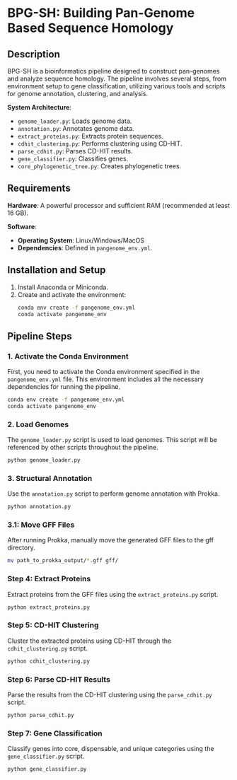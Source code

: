 # BPG-SH: Building Pan-Genome Based Sequence Homology

## Description

BPG-SH is a bioinformatics pipeline designed to construct pan-genomes and analyze sequence homology. The pipeline involves several steps, from environment setup to gene classification, utilizing various tools and scripts for genome annotation, clustering, and analysis.

**System Architecture**:
- `genome_loader.py`: Loads genome data.
- `annotation.py`: Annotates genome data.
- `extract_proteins.py`: Extracts protein sequences.
- `cdhit_clustering.py`: Performs clustering using CD-HIT.
- `parse_cdhit.py`: Parses CD-HIT results.
- `gene_classifier.py`: Classifies genes.
- `core_phylogenetic_tree.py`: Creates phylogenetic trees.

## Requirements

**Hardware**: A powerful processor and sufficient RAM (recommended at least 16 GB).

**Software**: 
- **Operating System**: Linux/Windows/MacOS
- **Dependencies**: Defined in `pangenome_env.yml`.

## Installation and Setup

1. Install Anaconda or Miniconda.
2. Create and activate the environment:
   ```bash
   conda env create -f pangenome_env.yml
   conda activate pangenome_env

## Pipeline Steps

### 1. Activate the Conda Environment

First, you need to activate the Conda environment specified in the `pangenome_env.yml` file. This environment includes all the necessary dependencies for running the pipeline.

```bash
conda env create -f pangenome_env.yml
conda activate pangenome_env
```

### 2. Load Genomes
The `genome_loader.py` script is used to load genomes. This script will be referenced by other scripts throughout the pipeline.

```bash
python genome_loader.py
```
### 3. Structural Annotation
Use the `annotation.py` script to perform genome annotation with Prokka.

```bash
python annotation.py
```
### 3.1: Move GFF Files
After running Prokka, manually move the generated GFF files to the gff directory.

```bash
mv path_to_prokka_output/*.gff gff/
```

### Step 4: Extract Proteins
Extract proteins from the GFF files using the `extract_proteins.py` script.

```bash
python extract_proteins.py
```
### Step 5: CD-HIT Clustering
Cluster the extracted proteins using CD-HIT through the `cdhit_clustering.py` script.

```bash
python cdhit_clustering.py
```
### Step 6: Parse CD-HIT Results
Parse the results from the CD-HIT clustering using the `parse_cdhit.py` script.

```bash
python parse_cdhit.py
```
### Step 7: Gene Classification
Classify genes into core, dispensable, and unique categories using the `gene_classifier.py` script.

```bash
python gene_classifier.py
```
